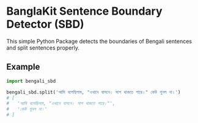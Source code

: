 # BanglaKit Sentence Boundary Detector (SBD)

This simple Python Package detects the boundaries of Bengali sentences
and split sentences properly.

## Example

```python
import bengali_sbd

bengali_sbd.split('আমি বলেছিলাম, "ওখানে যাসনে। সাপ থাকতে পারে।" কেউ শুনল না।')
# [
#   'আমি বলেছিলাম, "ওখানে যাসনে। সাপ থাকতে পারে।"',
#   'কেউ শুনল না।'
# ]
```